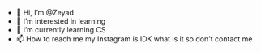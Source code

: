 - 👋 Hi, I’m @Zeyad
- 👀 I’m interested in learning 
- 🌱 I’m currently learning CS
- 📫 How to reach me my Instagram is IDK what is it so don't contact me

<!---
0ZeYaD0/0ZeYaD0 is a ✨ special ✨ repository because its `README.md` (this file) appears on your GitHub profile.
You can click the Preview link to take a look at your changes.
--->
